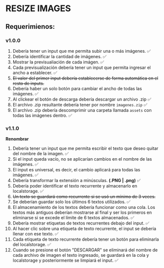 # RESIZE IMAGES

## Requerimienos:

### v1.0.0

1. Debería tener un input que me permita subir una o más imágenes. ✅
2. Debería identificar la cantidad de imágenes. ✅
3. Mostrar la previsualiación de cada imágen. ✅
4. Cada previsualización debería tener un input que permita ingresar el ancho a establecer. ✅
5. ~~El valor del primer input debería establecerse de forma automática en el resto de inputs.~~
6. Debería haber un solo botón para cambiar el ancho de todas las imágenes. ✅
7. Al clickear el botón de descarga debería descargar un archivo .zip ✅
8. El archivo .zip resultante debería tener por nombre `imagenes.zip` ✅
9. El archivo .zip debería descomprimir una carpeta llamada `assets` con todas las imágenes dentro. ✅

### v1.1.0

**Renombrar**

1. Debería tener un input que me permita escribir el texto que deseo quitar del nombre de la imagen. ✅
2. Si el input queda vacío, no se aplicarían cambios en el nombre de las imágenes. ✅
3. El input es universal, es decir, el cambio aplicará para todas las imágenes. ✅
4. Debería transformar la extensión a minúsculas. **(.PNG | .png)** ✅
5. Debería poder identificar el texto recurrente y almacenarlo en localstorage. ✅
6. ~~Un texto se guardará como recurrente si se usó un mínimo de 3 veces.~~
7. Se deberían guardar solo los últimos 6 textos utilizados. ✅
8. El almacenamiento de los textos debería funcionar como una cola. Los textos más antiguos deberían mostrarse al final y ser los primeros en eliminarse si se excede el límite de 6 textos almacenados. ✅
9. Debería mostrar etiquetas de textos recurrentes debajo del input. ✅
10. Al hacer clic sobre una etiqueta de texto recurrente, el input se debería llenar con ese texto. ✅
11. Cada etiqueta de texto recurrente debería tener un botón para eliminarla del localstorage. ✅
12. Cuando se presione el botón "DESCARGAR" se eliminará del nombre de cada archivo de imagen el texto ingresado, se guardará en la cola y localstorage y posteriormente se limpiará el input. ✅

